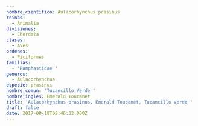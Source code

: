 ```yaml
---
nombre_cientifico: Aulacorhynchus prasinus
reinos:
  - Animalia
divisiones:
  - Chordata
clases:
  - Aves
ordenes:
  - Piciformes
familias:
  - 'Ramphastidae '
generos:
  - Aulacorhynchus
especie: prasinus
nombre_comun: 'Tucancillo Verde '
nombre_ingles: Emerald Toucanet
title: 'Aulacorhynchus prasinus, Emerald Toucanet, Tucancillo Verde '
draft: false
date: 2017-08-19T02:46:32.000Z
---
```


